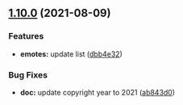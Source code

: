 ## [1.10.0](https://github.com/KenanY/destiny.gg-emotes/compare/1.9.0...1.10.0) (2021-08-09)


### Features

* **emotes:** update list ([dbb4e32](https://github.com/KenanY/destiny.gg-emotes/commit/dbb4e3204cba27ef09be4270fda8d34219b69bb4))


### Bug Fixes

* **doc:** update copyright year to 2021 ([ab843d0](https://github.com/KenanY/destiny.gg-emotes/commit/ab843d03318ce20f406308c9f53352707d5c49f9))
